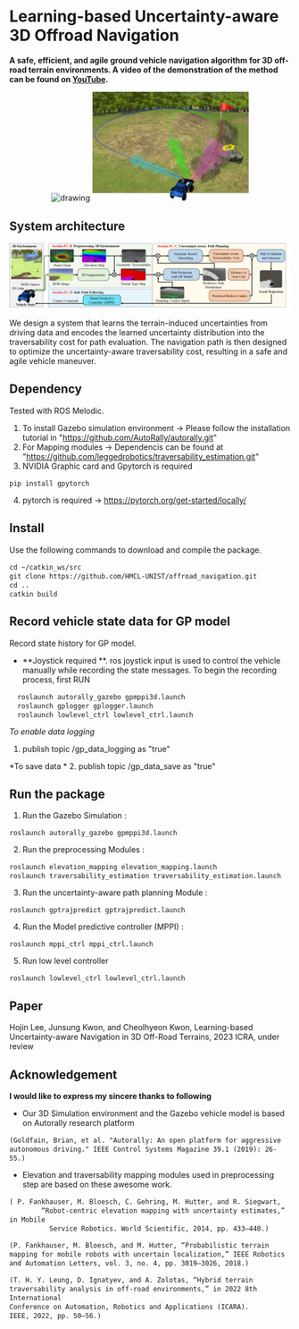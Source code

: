 # Learning-based Uncertainty-aware 3D Offroad Navigation

**A safe, efficient, and agile ground vehicle navigation algorithm for 3D off-road terrain environments. A video of the demonstration of the method can be found on [YouTube](https://www.youtube.com/watch).**



<p align='center'>
    <img src="/jpg/gpmppi3.gif" alt="drawing" width="400"/>
    <img src="/jpg/hojin1.jpg" alt="drawing" width="280"/>
</p>




## System architecture
<p align='center'>
    <img src="/jpg/hojin2.jpg" alt="drawing" width="1000"/>
</p>


We design a system that learns the terrain-induced uncertainties from driving data and encodes the learned uncertainty distribution into the
traversability cost for path evaluation. The navigation path is then designed to optimize the uncertainty-aware traversability cost, resulting in a safe and agile vehicle maneuver.  

## Dependency

Tested with ROS Melodic. 

1. To install Gazebo simulation environment
->  Please follow the installation tutorial in "https://github.com/AutoRally/autorally.git" 
2. For Mapping modules 
-> Dependencis can be found at "https://github.com/leggedrobotics/traversability_estimation.git"
3. NVIDIA Graphic card and Gpytorch is required 
```
pip install gpytorch
```
4. pytorch is required 
-> https://pytorch.org/get-started/locally/



## Install

Use the following commands to download and compile the package.

```
cd ~/catkin_ws/src
git clone https://github.com/HMCL-UNIST/offroad_navigation.git 
cd ..
catkin build 
```

## Record vehicle state data for GP model 
Record state history for GP model. 
  - **Joystick required **. 
  ros joystick input is used to control the vehicle manually while recording the state messages. 
  To begin the recording process, first RUN 
  ```
    roslaunch autorally_gazebo gpmppi3d.launch
    roslaunch gplogger gplogger.launch
    roslaunch lowlevel_ctrl lowlevel_ctrl.launch
  ```

*To enable data logging*
1. publish topic  /gp_data_logging as "true" 

*To save data *
2. publish topic  /gp_data_save as "true" 


## Run the package

1. Run the Gazebo Simulation :
```
roslaunch autorally_gazebo gpmppi3d.launch
```

2. Run the preprocessing Modules  :
```
roslaunch elevation_mapping elevation_mapping.launch
roslaunch traversability_estimation traversability_estimation.launch
```

3. Run the uncertainty-aware path planning Module  :
```
roslaunch gptrajpredict gptrajpredict.launch
```

4. Run the Model predictive controller (MPPI) :
```
roslaunch mppi_ctrl mppi_ctrl.launch
```

5. Run low level controller 
```
roslaunch lowlevel_ctrl lowlevel_ctrl.launch
```



## Paper 
Hojin Lee, Junsung Kwon, and Cheolhyeon Kwon, Learning-based Uncertainty-aware Navigation in 3D Off-Road Terrains, 2023 ICRA, under review 


## Acknowledgement
 **I would like to express my sincere thanks to following**

- Our 3D Simulation environment and the Gazebo vehicle model is based on Autorally research platform  

```
(Goldfain, Brian, et al. "Autorally: An open platform for aggressive autonomous driving." IEEE Control Systems Magazine 39.1 (2019): 26-55.)  
```

- Elevation and traversability mapping modules used in preprocessing step are based on these awesome work. 
```
( P. Fankhauser, M. Bloesch, C. Gehring, M. Hutter, and R. Siegwart,
        “Robot-centric elevation mapping with uncertainty estimates,” in Mobile
          Service Robotics. World Scientific, 2014, pp. 433–440.) 
```       

```
(P. Fankhauser, M. Bloesch, and M. Hutter, “Probabilistic terrain
mapping for mobile robots with uncertain localization,” IEEE Robotics
and Automation Letters, vol. 3, no. 4, pp. 3019–3026, 2018.) 
```


``` 
(T. H. Y. Leung, D. Ignatyev, and A. Zolotas, “Hybrid terrain
traversability analysis in off-road environments,” in 2022 8th International
Conference on Automation, Robotics and Applications (ICARA).
IEEE, 2022, pp. 50–56.)
```
